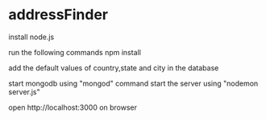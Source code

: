# addressFinder
install node.js

run the following commands
npm install

add the default values of country,state and city in the database

start mongodb using "mongod" command
start the server using "nodemon server.js"

open http://localhost:3000 on browser





